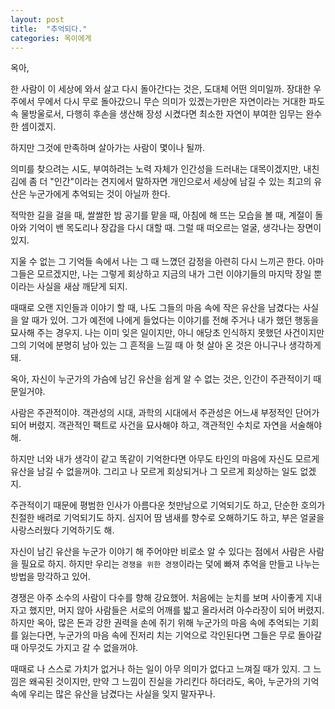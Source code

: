 ```yaml
---
layout: post
title:  "추억되다."
categories: 옥이에게
---
```





옥아, 

한 사람이 이 세상에 와서 살고 다시 돌아간다는 것은, 도대체 어떤 의미일까. 장대한 우주에서 무에서 다시 무로 돌아갔으니 무슨 의미가 있겠는가만은 자연이라는 거대한 파도 속 물방울로서, 다행히 후손을 생산해 장성 시켰다면 최소한 자연이 부여한 임무는 완수한 셈이겠지. 

하지만 그것에 만족하며 살아가는 사람이 몇이나 될까. 

의미를 찾으려는 시도, 부여하려는 노력 자체가 인간성을 드러내는 대목이겠지만, 내친 김에 좀 더 "인간"이라는 견지에서 말하자면 개인으로서 세상에 남길 수 있는 최고의 유산은 누군가에게 추억되는 것이 아닐까 한다. 

적막한 길을 걸을 때, 쌀쌀한 밤 공기를 맡을 때, 아침에 해 뜨는 모습을 볼 때, 계절이 돌아와 기억이 밴 목도리나 장갑을 다시 대할 때. 그럴 때 떠오르는 얼굴, 생각나는 장면이 있지. 

지울 수 없는 그 기억들 속에서 나는 그 때 느꼈던 감정을 아련히 다시 느끼곤 한다. 아마 그들은 모르겠지만, 나는 그렇게 회상하고 지금의 내가 그런 이야기들의 마지막 장일 뿐이라는 사실을 새삼 깨닫게 되지. 

때때로 오랜 지인들과 이야기 할 때, 나도 그들의 마음 속에 작은 유산을 남겼다는 사실을 알 때가 있어. 그가 예전에 나에게 들었다는 이야기를 전해 주거나 내가 했던 행동을 묘사해 주는 경우지. 나는 이미 잊은 일이지만, 아니 애당초 인식하지 못했던 사건이지만 그의 기억에 분명히 남아 있는 그 흔적을 느낄 때 아 헛 살아 온 것은 아니구나 생각하게 돼. 


옥아, 자신이 누군가의 가슴에 남긴 유산을 쉽게 알 수 없는 것은, 인간이 주관적이기 때문일거야. 

사람은 주관적이야. 객관성의 시대, 과학의 시대에서 주관성은 어느새 부정적인 단어가 되어 버렸지. 객관적인 팩트로 사건을 묘사해야 하고, 객관적인 수치로 자연을 서술해야 해. 

하지만 너와 내가 생각이 같고 똑같이 기억한다면 아무도 타인의 마음에 자신도 모르게 유산을 남길 수 없을꺼야. 그리고 나 모르게 회상되거나 그 모르게 회상하는 일도 없겠지. 

주관적이기 때문에 평범한 인사가 아름다운 첫만남으로 기억되기도 하고, 단순한 호의가 친절한 배려로 기억되기도 하지. 심지어 땀 냄새를 향수로 오해하기도 하고, 부은 얼굴을 사랑스러웠다 기억하기도 해. 


자신이 남긴 유산을 누군가 이야기 해 주어야만 비로소 알 수 있다는 점에서 사람은 사람을 필요로 하지. 하지만 우리는 `경쟁을 위한 경쟁`이라는 덫에 빠져 추억을 만들고 나누는 방법을 망각하고 있어. 

경쟁은 아주 소수의 사람이 다수를 향해 강요했어. 처음에는 눈치를 보며 사이좋게 지내자고 했지만, 머지 않아 사람들은 서로의 어깨를 밟고 올라서려 아수라장이 되어 버렸지. 하지만 옥아, 많은 돈과 강한 권력을 손에 쥐기 위해 누군가의 마음 속에 추억되는 기회를 잃는다면, 누군가의 마음 속에 진저리 치는 기억으로 각인된다면 그들은 무로 돌아갈 때 아무것도 가지고 갈 수 없을꺼야. 

때때로 나 스스로 가치가 없거나 하는 일이 아무 의미가 없다고 느껴질 때가 있지. 그 느낌은 왜곡된 것이지만, 만약 그 느낌이 진실을 가리킨다 하더라도, 옥아, 누군가의 기억 속에 우리는 많은 유산을 남겼다는 사실을 잊지 말자꾸나. 

